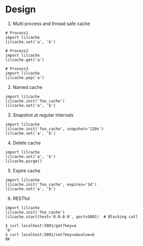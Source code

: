 # Design

1. Multi process and thread safe cache

```
# Process1
import lilcache
lilcache.set('a', 'b')

# Process2
import lilcache
lilcache.get('a')

# Process3
import lilcache
lilcache.pop('a')
```

2. Named cache

```
import lilcache
lilcache.init('foo_cache')
lilcache.set('a', 'b')
```

3. Snapshot at regular intervals

```
import lilcache
lilcache.init('foo_cache', snapshot='120s')
lilcache.set('a', 'b')
```

4. Delete cache

```
import lilcache
lilcache.set('a', 'b')
lilcache.purge()
```

5. Expire cache

```
import lilcache
lilcache.init('foo_cache', expires='1d')
lilcache.set('a', 'b')
```

6. RESTful

```
import lilcache
lilcache.init('foo_cache')
lilcache.start(host='0.0.0.0', port=5001)  # Blocking call
```

```
$ curl localhost:5001/get?key=a
'b'
$ curl localhost:5001/set?key=a&value=b
OK
```
